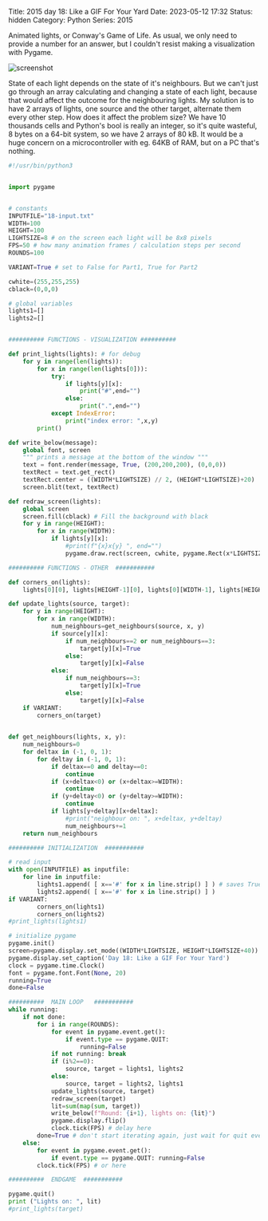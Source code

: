 Title: 2015 day 18: Like a GIF For Your Yard
Date: 2023-05-12 17:32
Status: hidden
Category: Python
Series: 2015

Animated lights, or Conway's Game of Life. As usual, we only need to provide a number for an
answer, but I couldn't resist making a visualization with Pygame.

![screenshot]({static}/images/2015day18.png)

State of each light depends on the state of it's neighbours. But we can't just go through an
array calculating and changing a state of each light, because that would affect the outcome for
the neighbouring lights. My solution is to have 2 arrays of lights, one source and the other target,
alternate them every other step. How does it affect the problem size? We have 10 thousands cells and
Python's bool is really an integer, so it's quite wasteful, 8 bytes on a 64-bit system, so we have 2 arrays of 80 kB.
It would be a huge concern on a microcontroller with eg. 64KB of RAM, but on a PC that's nothing.

```python
#!/usr/bin/python3


import pygame


# constants
INPUTFILE="18-input.txt"
WIDTH=100
HEIGHT=100
LIGHTSIZE=8 # on the screen each light will be 8x8 pixels
FPS=50 # how many animation frames / calculation steps per second
ROUNDS=100

VARIANT=True # set to False for Part1, True for Part2

cwhite=(255,255,255)
cblack=(0,0,0)

# global variables
lights1=[]
lights2=[]


########## FUNCTIONS - VISUALIZATION ##########

def print_lights(lights): # for debug
    for y in range(len(lights)):
        for x in range(len(lights[0])):
            try:
                if lights[y][x]:
                    print("#",end="")
                else:
                    print(".",end="")
            except IndexError:
                print("index error: ",x,y)
        print()

def write_below(message):
    global font, screen
    """ prints a message at the bottom of the window """
    text = font.render(message, True, (200,200,200), (0,0,0))
    textRect = text.get_rect()
    textRect.center = ((WIDTH*LIGHTSIZE) // 2, (HEIGHT*LIGHTSIZE)+20)
    screen.blit(text, textRect)

def redraw_screen(lights):
    global screen
    screen.fill(cblack) # Fill the background with black
    for y in range(HEIGHT):
        for x in range(WIDTH):
            if lights[y][x]:
                #print(f"{x}x{y} ", end="")
                pygame.draw.rect(screen, cwhite, pygame.Rect(x*LIGHTSIZE,y*LIGHTSIZE,LIGHTSIZE,LIGHTSIZE))

########## FUNCTIONS - OTHER  ###########

def corners_on(lights):
    lights[0][0], lights[HEIGHT-1][0], lights[0][WIDTH-1], lights[HEIGHT-1][WIDTH-1] = True, True, True, True

def update_lights(source, target):
    for y in range(HEIGHT):
        for x in range(WIDTH):
            num_neighbours=get_neighbours(source, x, y)
            if source[y][x]:
                if num_neighbours==2 or num_neighbours==3:
                    target[y][x]=True
                else:
                    target[y][x]=False
            else:
                if num_neighbours==3:
                    target[y][x]=True
                else:
                    target[y][x]=False
    if VARIANT:
        corners_on(target)
        

def get_neighbours(lights, x, y):
    num_neighbours=0
    for deltax in (-1, 0, 1):
        for deltay in (-1, 0, 1):
            if deltax==0 and deltay==0: 
                continue
            if (x+deltax<0) or (x+deltax>=WIDTH):
                continue
            if (y+deltay<0) or (y+deltay>=WIDTH):
                continue
            if lights[y+deltay][x+deltax]:
                #print("neighbour on: ", x+deltax, y+deltay)
                num_neighbours+=1
    return num_neighbours

########## INITIALIZATION  ###########

# read input
with open(INPUTFILE) as inputfile:
    for line in inputfile:
        lights1.append( [ x=='#' for x in line.strip() ] ) # saves True for every # or False otherwise
        lights2.append( [ x=='#' for x in line.strip() ] ) 
if VARIANT:
        corners_on(lights1)
        corners_on(lights2)
#print_lights(lights1)

# initialize pygame
pygame.init()
screen=pygame.display.set_mode((WIDTH*LIGHTSIZE, HEIGHT*LIGHTSIZE+40)) # extra height for text message
pygame.display.set_caption('Day 18: Like a GIF For Your Yard')
clock = pygame.time.Clock()
font = pygame.font.Font(None, 20)
running=True
done=False

##########  MAIN LOOP   ###########
while running:
    if not done:
        for i in range(ROUNDS):
            for event in pygame.event.get():
                if event.type == pygame.QUIT: 
                    running=False
            if not running: break             
            if (i%2==0):
                source, target = lights1, lights2
            else:
                source, target = lights2, lights1
            update_lights(source, target)
            redraw_screen(target)
            lit=sum(map(sum, target))
            write_below(f"Round: {i+1}, lights on: {lit}")
            pygame.display.flip()
            clock.tick(FPS) # delay here
        done=True # don't start iterating again, just wait for quit event
    else:
        for event in pygame.event.get():
            if event.type == pygame.QUIT: running=False
        clock.tick(FPS) # or here

##########  ENDGAME  ###########

pygame.quit()
print ("Lights on: ", lit)
#print_lights(target)
```